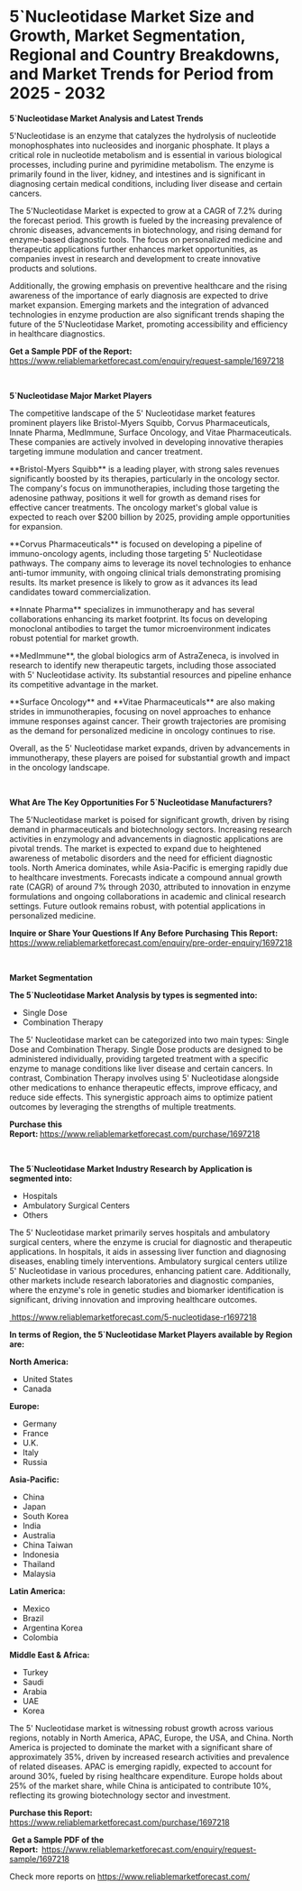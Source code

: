 <p><h1>5`Nucleotidase Market Size and Growth, Market Segmentation, Regional and Country Breakdowns, and Market Trends for Period from 2025 -  2032</h1></p><p><strong>5`Nucleotidase Market Analysis and Latest Trends</strong></p>
<p><p>5'Nucleotidase is an enzyme that catalyzes the hydrolysis of nucleotide monophosphates into nucleosides and inorganic phosphate. It plays a critical role in nucleotide metabolism and is essential in various biological processes, including purine and pyrimidine metabolism. The enzyme is primarily found in the liver, kidney, and intestines and is significant in diagnosing certain medical conditions, including liver disease and certain cancers.</p><p>The 5'Nucleotidase Market is expected to grow at a CAGR of 7.2% during the forecast period. This growth is fueled by the increasing prevalence of chronic diseases, advancements in biotechnology, and rising demand for enzyme-based diagnostic tools. The focus on personalized medicine and therapeutic applications further enhances market opportunities, as companies invest in research and development to create innovative products and solutions. </p><p>Additionally, the growing emphasis on preventive healthcare and the rising awareness of the importance of early diagnosis are expected to drive market expansion. Emerging markets and the integration of advanced technologies in enzyme production are also significant trends shaping the future of the 5'Nucleotidase Market, promoting accessibility and efficiency in healthcare diagnostics.</p></p>
<p><strong>Get a Sample PDF of the Report:&nbsp;</strong> <a href="https://www.reliablemarketforecast.com/enquiry/request-sample/1697218?utm_campaign=1885&utm_medium=2&utm_source=Github&utm_content=ia&utm_term=08012025&utm_id=5nucleotidase">https://www.reliablemarketforecast.com/enquiry/request-sample/1697218</a></p>
<p>&nbsp;</p>
<p><strong>5`Nucleotidase Major Market Players</strong></p>
<p><p>The competitive landscape of the 5' Nucleotidase market features prominent players like Bristol-Myers Squibb, Corvus Pharmaceuticals, Innate Pharma, MedImmune, Surface Oncology, and Vitae Pharmaceuticals. These companies are actively involved in developing innovative therapies targeting immune modulation and cancer treatment.</p><p>**Bristol-Myers Squibb** is a leading player, with strong sales revenues significantly boosted by its therapies, particularly in the oncology sector. The company's focus on immunotherapies, including those targeting the adenosine pathway, positions it well for growth as demand rises for effective cancer treatments. The oncology market's global value is expected to reach over $200 billion by 2025, providing ample opportunities for expansion.</p><p>**Corvus Pharmaceuticals** is focused on developing a pipeline of immuno-oncology agents, including those targeting 5' Nucleotidase pathways. The company aims to leverage its novel technologies to enhance anti-tumor immunity, with ongoing clinical trials demonstrating promising results. Its market presence is likely to grow as it advances its lead candidates toward commercialization.</p><p>**Innate Pharma** specializes in immunotherapy and has several collaborations enhancing its market footprint. Its focus on developing monoclonal antibodies to target the tumor microenvironment indicates robust potential for market growth.</p><p>**MedImmune**, the global biologics arm of AstraZeneca, is involved in research to identify new therapeutic targets, including those associated with 5' Nucleotidase activity. Its substantial resources and pipeline enhance its competitive advantage in the market.</p><p>**Surface Oncology** and **Vitae Pharmaceuticals** are also making strides in immunotherapies, focusing on novel approaches to enhance immune responses against cancer. Their growth trajectories are promising as the demand for personalized medicine in oncology continues to rise.</p><p>Overall, as the 5' Nucleotidase market expands, driven by advancements in immunotherapy, these players are poised for substantial growth and impact in the oncology landscape.</p></p>
<p>&nbsp;</p>
<p><strong>What Are The Key Opportunities For 5`Nucleotidase Manufacturers?</strong></p>
<p><p>The 5'Nucleotidase market is poised for significant growth, driven by rising demand in pharmaceuticals and biotechnology sectors. Increasing research activities in enzymology and advancements in diagnostic applications are pivotal trends. The market is expected to expand due to heightened awareness of metabolic disorders and the need for efficient diagnostic tools. North America dominates, while Asia-Pacific is emerging rapidly due to healthcare investments. Forecasts indicate a compound annual growth rate (CAGR) of around 7% through 2030, attributed to innovation in enzyme formulations and ongoing collaborations in academic and clinical research settings. Future outlook remains robust, with potential applications in personalized medicine.</p></p>
<p><strong>Inquire or Share Your Questions If Any Before Purchasing This Report:</strong> <a href="https://www.reliablemarketforecast.com/enquiry/pre-order-enquiry/1697218?utm_campaign=1885&utm_medium=2&utm_source=Github&utm_content=ia&utm_term=08012025&utm_id=5nucleotidase">https://www.reliablemarketforecast.com/enquiry/pre-order-enquiry/1697218</a></p>
<p>&nbsp;</p>
<p><strong>Market Segmentation</strong></p>
<p><strong>The 5`Nucleotidase Market Analysis by types is segmented into:</strong></p>
<p><ul><li>Single Dose</li><li>Combination Therapy</li></ul></p>
<p><p>The 5' Nucleotidase market can be categorized into two main types: Single Dose and Combination Therapy. Single Dose products are designed to be administered individually, providing targeted treatment with a specific enzyme to manage conditions like liver disease and certain cancers. In contrast, Combination Therapy involves using 5' Nucleotidase alongside other medications to enhance therapeutic effects, improve efficacy, and reduce side effects. This synergistic approach aims to optimize patient outcomes by leveraging the strengths of multiple treatments.</p></p>
<p><strong>Purchase this Report:&nbsp;</strong><a href="https://www.reliablemarketforecast.com/purchase/1697218?utm_campaign=1885&utm_medium=2&utm_source=Github&utm_content=ia&utm_term=08012025&utm_id=5nucleotidase">https://www.reliablemarketforecast.com/purchase/1697218</a></p>
<p>&nbsp;</p>
<p><strong>The 5`Nucleotidase Market Industry Research by Application is segmented into:</strong></p>
<p><ul><li>Hospitals</li><li>Ambulatory Surgical Centers</li><li>Others</li></ul></p>
<p><p>The 5' Nucleotidase market primarily serves hospitals and ambulatory surgical centers, where the enzyme is crucial for diagnostic and therapeutic applications. In hospitals, it aids in assessing liver function and diagnosing diseases, enabling timely interventions. Ambulatory surgical centers utilize 5' Nucleotidase in various procedures, enhancing patient care. Additionally, other markets include research laboratories and diagnostic companies, where the enzyme's role in genetic studies and biomarker identification is significant, driving innovation and improving healthcare outcomes.</p></p>
<p><a href="https://www.reliablemarketforecast.com/5-nucleotidase-r1697218?utm_campaign=1885&utm_medium=2&utm_source=Github&utm_content=ia&utm_term=08012025&utm_id=5nucleotidase">&nbsp;https://www.reliablemarketforecast.com/5-nucleotidase-r1697218</a></p>
<p><strong>In terms of Region, the 5`Nucleotidase Market Players available by Region are:</strong></p>
<p>
    <p> <strong> North America: </strong>
        <ul>
            <li>United States</li>
            <li>Canada</li>
        </ul>
        </p> 
    <p> <strong> Europe: </strong>
        <ul>
            <li>Germany</li>
            <li>France</li>
            <li>U.K.</li>
            <li>Italy</li>
            <li>Russia</li>
        </ul>
        </p> 
    <p> <strong> Asia-Pacific: </strong>
        <ul>
            <li>China</li>
            <li>Japan</li>
            <li>South Korea</li>
            <li>India</li>
            <li>Australia</li>
            <li>China Taiwan</li>
            <li>Indonesia</li>
            <li>Thailand</li>
            <li>Malaysia</li>
        </ul>
        </p> 
    <p> <strong> Latin America: </strong>
        <ul>
            <li>Mexico</li>
            <li>Brazil</li>
            <li>Argentina Korea</li>
            <li>Colombia</li>
        </ul>
        </p> 
    <p> <strong> Middle East & Africa: </strong>
        <ul>
            <li>Turkey</li>
            <li>Saudi</li>
            <li>Arabia</li>
            <li>UAE</li>
            <li>Korea</li>
        </ul>
    </p>
    </p>
<p><p>The 5' Nucleotidase market is witnessing robust growth across various regions, notably in North America, APAC, Europe, the USA, and China. North America is projected to dominate the market with a significant share of approximately 35%, driven by increased research activities and prevalence of related diseases. APAC is emerging rapidly, expected to account for around 30%, fueled by rising healthcare expenditure. Europe holds about 25% of the market share, while China is anticipated to contribute 10%, reflecting its growing biotechnology sector and investment.</p></p>
<p><strong>Purchase this Report: </strong><a href="https://www.reliablemarketforecast.com/purchase/1697218?utm_campaign=1885&utm_medium=2&utm_source=Github&utm_content=ia&utm_term=08012025&utm_id=5nucleotidase">https://www.reliablemarketforecast.com/purchase/1697218</a></p>
<p>&nbsp;<strong>Get a Sample PDF of the Report:&nbsp;&nbsp;</strong><a href="https://www.reliablemarketforecast.com/enquiry/request-sample/1697218?utm_campaign=1885&utm_medium=2&utm_source=Github&utm_content=ia&utm_term=08012025&utm_id=5nucleotidase">https://www.reliablemarketforecast.com/enquiry/request-sample/1697218</a></p>
<p><strong></strong></p>
<p>Check more reports on <a href="https://www.reliablemarketforecast.com/?utm_campaign=1885&utm_medium=2&utm_source=Github&utm_content=ia&utm_term=08012025&utm_id=5nucleotidase">https://www.reliablemarketforecast.com/</a></p>